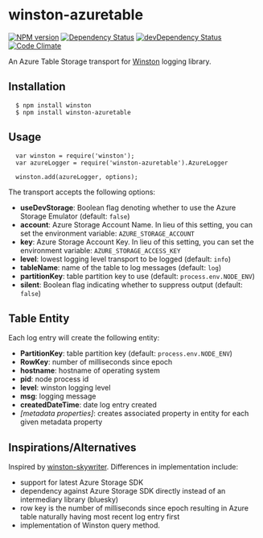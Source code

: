 winston-azuretable
==================

[![NPM version](https://badge.fury.io/js/winston-azuretable.svg)](http://badge.fury.io/js/winston-azuretable)
[![Dependency Status](https://david-dm.org/jpoon/winston-azuretable.svg)](https://david-dm.org/jpoon/winston-azuretable)
[![devDependency Status](https://david-dm.org/jpoon/winston-azuretable/dev-status.svg)](https://david-dm.org/jpoon/winston-azuretable#info=devDependencies)
[![Code Climate](https://codeclimate.com/github/jpoon/winston-azuretable/badges/gpa.svg)](https://codeclimate.com/github/jpoon/winston-azuretable)

An Azure Table Storage transport for [Winston](https://github.com/flatiron/winston) logging library.

Installation
------------

```
  $ npm install winston
  $ npm install winston-azuretable
```

Usage
-----
```
  var winston = require('winston');
  var azureLogger = require('winston-azuretable').AzureLogger

  winston.add(azureLogger, options);
```

The transport accepts the following options:

* **useDevStorage**: Boolean flag denoting whether to use the Azure Storage Emulator (default: `false`)
* **account**: Azure Storage Account Name. In lieu of this setting, you can set the environment variable: `AZURE_STORAGE_ACCOUNT`
* **key**: Azure Storage Account Key. In lieu of this setting, you can set the environment variable: `AZURE_STORAGE_ACCESS_KEY`
* **level**: lowest logging level transport to be logged (default: `info`)
* **tableName**: name of the table to log messages (default: `log`)
* **partitionKey**: table partition key to use (default: `process.env.NODE_ENV`)
* **silent**: Boolean flag indicating whether to suppress output (default: `false`)

Table Entity
------------
Each log entry will create the following entity:

* **PartitionKey**: table partition key (default: `process.env.NODE_ENV`)
* **RowKey**: number of milliseconds since epoch
* **hostname**: hostname of operating system
* **pid**: node process id
* **level**: winston logging level
* **msg**: logging message
* **createdDateTime**: date log entry created
* *[metadata properties]*: creates associated property in entity for each given metadata property


Inspirations/Alternatives
-------------------------
Inspired by [winston-skywriter](https://github.com/pofallon/winston-skywriter/). Differences in implementation include: 

* support for latest Azure Storage SDK
* dependency against Azure Storage SDK directly instead of an intermediary library (bluesky)
* row key is the number of milliseconds since epoch resulting in Azure table naturally having most recent log entry first
* implementation of Winston query method.
